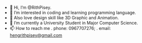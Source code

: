 - 👋 Hi, I’m @RithPisey.
- 👀 I’m interested in coding and learning programming language.
- 🎨 Also love design skill like 3D Graphic and Animation.
- 🌱 I’m currently a University Student in Major Computer Science.
- 📫 How to reach me 
     . phone: 0967707276;
     . email: hengrithpisey@gmail.com
